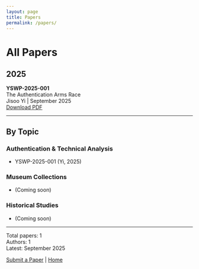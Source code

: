 ```yaml
---
layout: page
title: Papers
permalink: /papers/
---
```


# All Papers

## 2025

**YSWP-2025-001**  
The Authentication Arms Race  
Jisoo Yi | September 2025  
[Download PDF](papers/YSWP-2025-001.pdf)

---

## By Topic

### Authentication & Technical Analysis
- YSWP-2025-001 (Yi, 2025)

### Museum Collections
- (Coming soon)

### Historical Studies
- (Coming soon)

---

Total papers: 1  
Authors: 1  
Latest: September 2025

[Submit a Paper](/submit/) | [Home](/)